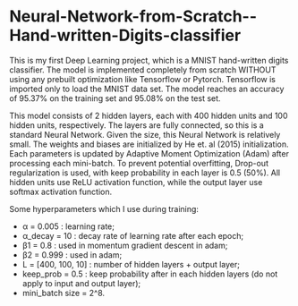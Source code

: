 # Neural-Network-from-Scratch--Hand-written-Digits-classifier
This is my first Deep Learning project, which is a MNIST hand-written digits classifier. The model is implemented completely from scratch WITHOUT using any prebuilt optimization like Tensorflow or Pytorch. Tensorflow is imported only to load the MNIST data set. The model reaches an accuracy of 95.37% on the training set and 95.08% on the test set.

This model consists of 2 hidden layers, each with 400 hidden units and 100 hidden units, respectively. The layers are fully connected, so this is a standard Neural Network. Given the size, this Neural Network is relatively small. The weights and biases are initialized by He et. al (2015) initialization. Each parameters is updated by Adaptive Moment Optimization (Adam) after processing each mini-batch. To prevent potential overfitting, Drop-out regularization is used, with keep probability in each layer is 0.5 (50%). All hidden units use ReLU activation function, while the output layer use softmax activation function.

Some hyperparameters which I use during training:
+ α = 0.005          : learning rate;
+ α_decay = 10       : decay rate of learning rate after each epoch;
+ β1 = 0.8           : used in momentum gradient descent in adam;
+ β2 = 0.999         : used in adam;
+ L = [400, 100, 10] : number of hidden layers + output layer;
+ keep_prob = 0.5    : keep probability after in each hidden layers (do not apply to input and output layer);
+ mini_batch size = 2^8.
